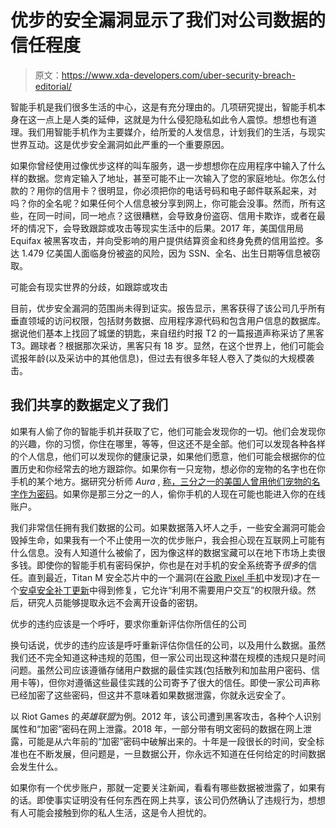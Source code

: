# 优步的安全漏洞显示了我们对公司数据的信任程度

> 原文：<https://www.xda-developers.com/uber-security-breach-editorial/>

智能手机是我们很多生活的中心，这是有充分理由的。几项研究提出，智能手机本身在这一点上是人类的延伸，这就是为什么侵犯隐私如此令人震惊。想想也有道理。我们用智能手机作为主要媒介，给所爱的人发信息，计划我们的生活，与现实世界互动。这是优步安全漏洞如此严重的一个重要原因。

如果你曾经使用过像优步这样的叫车服务，退一步想想你在应用程序中输入了什么样的数据。您肯定输入了地址，甚至可能不止一次输入了您的家庭地址。你怎么付款的？用你的信用卡？很明显，你必须把你的电话号码和电子邮件联系起来，对吗？你的全名呢？如果任何个人信息被分享到网上，你可能会没事。然而，所有这些，在同一时间，同一地点？这很糟糕，会导致身份盗窃、信用卡欺诈，或者在最坏的情况下，会导致跟踪或攻击等现实生活中的后果。2017 年，美国信用局 Equifax 被黑客攻击，并向受影响的用户提供结算资金和终身免费的信用监控。多达 1.479 亿美国人面临身份被盗的风险，因为 SSN、全名、出生日期等信息被窃取。

可能会有现实世界的分歧，如跟踪或攻击

目前，优步安全漏洞的范围尚未得到证实。报告显示，黑客获得了该公司几乎所有垂直领域的访问权限，包括财务数据、应用程序源代码和包含用户信息的数据库。据说他们基本上找回了城堡的钥匙，来自纽约时报 T2 的一篇报道声称采访了黑客 T3。踢球者？根据那次采访，黑客只有 18 岁。显然，在这个世界上，他们可能会谎报年龄(以及采访中的其他信息)，但过去有很多年轻人卷入了类似的大规模袭击。

## 我们共享的数据定义了我们

如果有人偷了你的智能手机并获取了它，他们可能会发现你的一切。他们会发现你的兴趣，你的习惯，你住在哪里，等等，但这还不是全部。他们可以发现各种各样的个人信息，他们可以发现你的健康记录，如果他们愿意，他们可能会根据你的位置历史和你经常去的地方跟踪你。如果你有一只宠物，想必你的宠物的名字也在你手机的某个地方。据研究分析师 *Aura* , [称，三分之一的美国人曾用他们宠物的名字作为密码](https://www.prnewswire.com/news-releases/1-in-3-us-pet-parents-have-used-their-pets-name-as-their-password-301540387.html)。如果你是那三分之一的人，偷你手机的人现在可能也能进入你的在线账户。

我们非常信任拥有我们数据的公司。如果数据落入坏人之手，一些安全漏洞可能会毁掉生命，如果我有一个不止使用一次的优步账户，我会担心现在互联网上可能有什么信息。没有人知道什么被偷了，因为像这样的数据宝藏可以在地下市场上卖很多钱。即使你的智能手机有密码保护，你也是在对手机的安全系统寄予*很多*的信任。直到最近，Titan M 安全芯片中的一个漏洞(在[谷歌 Pixel 手机](https://www.xda-developers.com/best-pixel-phones/)中发现)才在一个[安卓安全补丁更新](https://www.xda-developers.com/june-2022-android-security-update/)中得到修复，它允许“利用不需要用户交互”的权限升级。然后，研究人员能够提取永远不会离开设备的密钥。

优步的违约应该是一个呼吁，要求你重新评估你所信任的公司

换句话说，优步的违约应该是呼吁重新评估你信任的公司，以及用什么数据。虽然我们还不完全知道这种违规的范围，但一家公司出现这种潜在规模的违规只是时间问题。虽然公司应该遵循存储用户数据的最佳实践(包括散列和加盐用户密码、信用卡等)，但你对遵循这些最佳实践的公司寄予了很大的信任。即使一家公司声称已经加密了这些密码，但这并不意味着如果数据泄露，你就永远安全了。

以 Riot Games 的*英雄联盟*为例。2012 年，该公司遭到黑客攻击，各种个人识别属性和“加密”密码在网上泄露。2018 年，一部分带有明文密码的数据在网上泄露，可能是从六年前的“加密”密码中破解出来的。十年是一段很长的时间，安全标准也在不断发展，但问题是，一旦数据公开，你永远不知道在任何给定的时间数据会发生什么。

如果你有一个优步账户，那就一定要关注新闻，看看有哪些数据被泄露了，如果有的话。即使事实证明没有任何东西在网上共享，该公司仍然确认了违规行为，想想有人可能会接触到你的私人生活，这是令人担忧的。